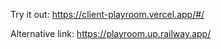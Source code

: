 Try it out:
https://client-playroom.vercel.app/#/

Alternative link:
https://playroom.up.railway.app/
